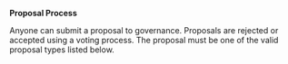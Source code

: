**Proposal Process**

Anyone can submit a proposal to governance. Proposals are rejected or accepted using a voting process. The proposal must be one of the valid proposal types listed below.
